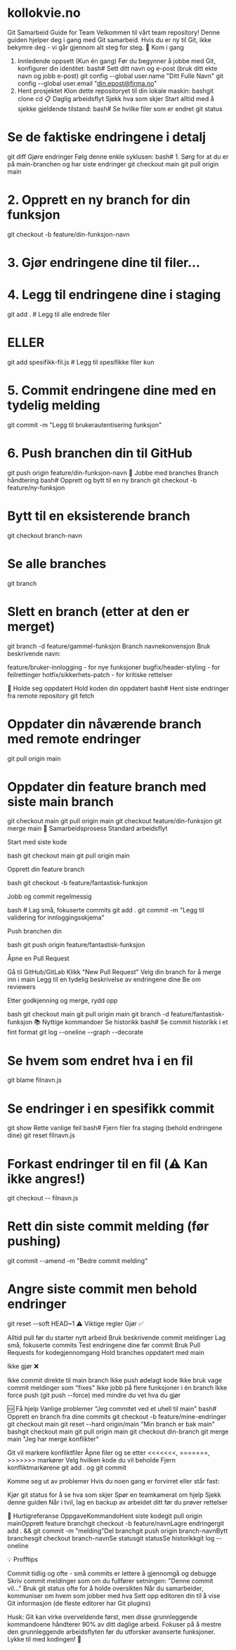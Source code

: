 # kollokvie.no


Git Samarbeid Guide for Team
Velkommen til vårt team repository! Denne guiden hjelper deg i gang med Git samarbeid. Hvis du er ny til Git, ikke bekymre deg - vi går gjennom alt steg for steg.
🚀 Kom i gang
1. Innledende oppsett (Kun én gang)
Før du begynner å jobbe med Git, konfigurer din identitet:
bash# Sett ditt navn og e-post (bruk ditt ekte navn og jobb e-post)
git config --global user.name "Ditt Fulle Navn"
git config --global user.email "din.epost@firma.no"
2. Hent prosjektet
Klon dette repositoryet til din lokale maskin:
bashgit clone <repository-url>
cd <repository-navn>
📋 Daglig arbeidsflyt
Sjekk hva som skjer
Start alltid med å sjekke gjeldende tilstand:
bash# Se hvilke filer som er endret
git status

# Se de faktiske endringene i detalj
git diff
Gjøre endringer
Følg denne enkle syklusen:
bash# 1. Sørg for at du er på main-branchen og har siste endringer
git checkout main
git pull origin main

# 2. Opprett en ny branch for din funksjon
git checkout -b feature/din-funksjon-navn

# 3. Gjør endringene dine til filer...

# 4. Legg til endringene dine i staging
git add .                    # Legg til alle endrede filer
# ELLER
git add spesifikk-fil.js     # Legg til spesifikke filer kun

# 5. Commit endringene dine med en tydelig melding
git commit -m "Legg til brukerautentisering funksjon"

# 6. Push branchen din til GitHub
git push origin feature/din-funksjon-navn
🌿 Jobbe med branches
Branch håndtering
bash# Opprett og bytt til en ny branch
git checkout -b feature/ny-funksjon

# Bytt til en eksisterende branch
git checkout branch-navn

# Se alle branches
git branch

# Slett en branch (etter at den er merget)
git branch -d feature/gammel-funksjon
Branch navnekonvensjon
Bruk beskrivende navn:

feature/bruker-innlogging - for nye funksjoner
bugfix/header-styling - for feilrettinger
hotfix/sikkerhets-patch - for kritiske rettelser

🔄 Holde seg oppdatert
Hold koden din oppdatert
bash# Hent siste endringer fra remote repository
git fetch

# Oppdater din nåværende branch med remote endringer
git pull origin main

# Oppdater din feature branch med siste main branch
git checkout main
git pull origin main
git checkout feature/din-funksjon
git merge main
🤝 Samarbeidsprosess
Standard arbeidsflyt

Start med siste kode

bash   git checkout main
   git pull origin main

Opprett din feature branch

bash   git checkout -b feature/fantastisk-funksjon

Jobb og commit regelmessig

bash   # Lag små, fokuserte commits
   git add .
   git commit -m "Legg til validering for innloggingsskjema"

Push branchen din

bash   git push origin feature/fantastisk-funksjon

Åpne en Pull Request

Gå til GitHub/GitLab
Klikk "New Pull Request"
Velg din branch for å merge inn i main
Legg til en tydelig beskrivelse av endringene dine
Be om reviewers


Etter godkjenning og merge, rydd opp

bash   git checkout main
   git pull origin main
   git branch -d feature/fantastisk-funksjon
📚 Nyttige kommandoer
Se historikk
bash# Se commit historikk i et fint format
git log --oneline --graph --decorate

# Se hvem som endret hva i en fil
git blame filnavn.js

# Se endringer i en spesifikk commit
git show <commit-hash>
Rette vanlige feil
bash# Fjern filer fra staging (behold endringene dine)
git reset filnavn.js

# Forkast endringer til en fil (⚠️ Kan ikke angres!)
git checkout -- filnavn.js

# Rett din siste commit melding (før pushing)
git commit --amend -m "Bedre commit melding"

# Angre siste commit men behold endringer
git reset --soft HEAD~1
⚠️ Viktige regler
Gjør ✅

Alltid pull før du starter nytt arbeid
Bruk beskrivende commit meldinger
Lag små, fokuserte commits
Test endringene dine før commit
Bruk Pull Requests for kodegjennomgang
Hold branches oppdatert med main

Ikke gjør ❌

Ikke commit direkte til main branch
Ikke push ødelagt kode
Ikke bruk vage commit meldinger som "fixes"
Ikke jobb på flere funksjoner i én branch
Ikke force push (git push --force) med mindre du vet hva du gjør

🆘 Få hjelp
Vanlige problemer
"Jeg commitet ved et uhell til main"
bash# Opprett en branch fra dine commits
git checkout -b feature/mine-endringer
git checkout main
git reset --hard origin/main
"Min branch er bak main"
bashgit checkout main
git pull origin main
git checkout din-branch
git merge main
"Jeg har merge konflikter"

Git vil markere konfliktfiler
Åpne filer og se etter <<<<<<<, =======, >>>>>>> markører
Velg hvilken kode du vil beholde
Fjern konfliktmarkørene
git add . og git commit

Komme seg ut av problemer
Hvis du noen gang er forvirret eller står fast:

Kjør git status for å se hva som skjer
Spør en teamkamerat om hjelp
Sjekk denne guiden
Når i tvil, lag en backup av arbeidet ditt før du prøver rettelser

🎯 Hurtigreferanse
OppgaveKommandoHent siste kodegit pull origin mainOpprett feature branchgit checkout -b feature/navnLagre endringergit add . && git commit -m "melding"Del branchgit push origin branch-navnBytt branchesgit checkout branch-navnSe statusgit statusSe historikkgit log --oneline

💡 Profftips

Commit tidlig og ofte - små commits er lettere å gjennomgå og debugge
Skriv commit meldinger som om du fullfører setningen: "Denne commit vil..."
Bruk git status ofte for å holde oversikten
Når du samarbeider, kommuniser om hvem som jobber med hva
Sett opp editoren din til å vise Git informasjon (de fleste editorer har Git plugins)

Husk: Git kan virke overveldende først, men disse grunnleggende kommandoene håndterer 90% av ditt daglige arbeid. Fokuser på å mestre den grunnleggende arbeidsflyten før du utforsker avanserte funksjoner.
Lykke til med kodingen! 🚀